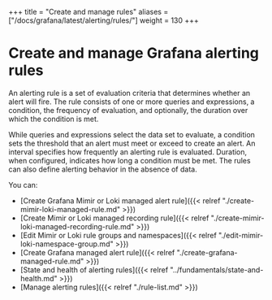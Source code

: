+++
title = "Create and manage rules"
aliases = ["/docs/grafana/latest/alerting/rules/"]
weight = 130
+++

# Create and manage Grafana alerting rules

An alerting rule is a set of evaluation criteria that determines whether an alert will fire. The rule consists of one or more queries and expressions, a condition, the frequency of evaluation, and optionally, the duration over which the condition is met.

While queries and expressions select the data set to evaluate, a condition sets the threshold that an alert must meet or exceed to create an alert. An interval specifies how frequently an alerting rule is evaluated. Duration, when configured, indicates how long a condition must be met. The rules can also define alerting behavior in the absence of data.

You can:

- [Create Grafana Mimir or Loki managed alert rule]({{< relref "./create-mimir-loki-managed-rule.md" >}})
- [Create Mimir or Loki managed recording rule]({{< relref "./create-mimir-loki-managed-recording-rule.md" >}})
- [Edit Mimir or Loki rule groups and namespaces]({{< relref "./edit-mimir-loki-namespace-group.md" >}})
- [Create Grafana managed alert rule]({{< relref "./create-grafana-managed-rule.md" >}})
- [State and health of alerting rules]({{< relref "../fundamentals/state-and-health.md" >}})
- [Manage alerting rules]({{< relref "./rule-list.md" >}})
